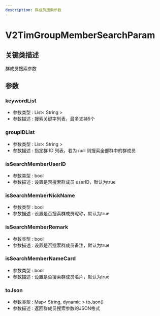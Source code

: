 ```yaml
---
description: 群成员搜索参数
---
```


# V2TimGroupMemberSearchParam

## 关键类描述

群成员搜索参数

## 参数

### keywordList

* 参数类型 : List< String >
* 参数描述 : 搜索关键字列表，最多支持5个

### groupIDList

* 参数类型 : List< String >
* 参数描述 : 指定群 ID 列表，若为 null 则搜索全部群中的群成员

### isSearchMemberUserID

* 参数类型 : bool
* 参数描述 : 设置是否搜索群成员 userID，默认为true

### isSearchMemberNickName

* 参数类型 : bool
* 参数描述 : 设置是否搜索群成员昵称，默认为true

### isSearchMemberRemark

* 参数类型 : bool
* 参数描述 : 设置是否搜索群成员备注，默认为true

### isSearchMemberNameCard

* 参数类型 : bool
* 参数描述 : 设置是否搜索群成员名片，默认为true

### toJson

* 参数类型 : Map< String, dynamic > toJson()
* 参数描述 : 返回群成员搜索参数的JSON格式

